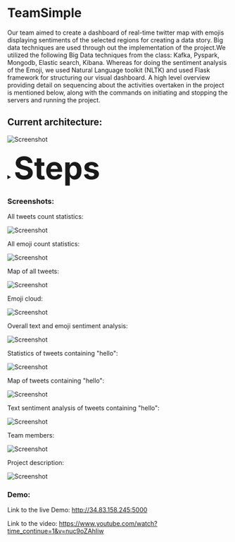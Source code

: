 # TeamSimple

Our team aimed to create a dashboard of real-time twitter map with emojis displaying sentiments of the selected regions for creating a data story. Big data techniques are used through out the implementation of the project.We utilized the following Big Data techniques from the class: Kafka, Pyspark, Mongodb, Elastic search, Kibana. Whereas for doing the sentiment analysis of the Emoji, we used Natural Language toolkit (NLTK) and used Flask framework for structuring our visual dashboard. A high level overview providing  detail on sequencing about the activities overtaken in the project is mentioned below, along with the commands on initiating and stopping the servers and running the project.   

## Current architecture:

![Screenshot](Architecture.jpeg)

<details>
  <summary><span style="font-size:500%"><b>Steps</b></span></summary>
  
### To start
  
#### Back End

**on macOS**

1. Start zookeeper first:

   `zookeeper-server-start /usr/local/etc/kafka/zookeeper.properties`

2. Start Kafka:

   `kafka-server-start /usr/local/etc/kafka/server.properties`

3. Start producer:

   Need to be in project folder. Couple libraries might need to be install by using pip.

   Read tweets from twitter API, then send it to kafka

   `python Tweepy-kafkaProducer.py`

4. Start Mongo database:

   `docker run -d -p 27017-27019:27017-27019 --name mongodb mongo:4.0.4`

5. Start consumer

   read the tweets from kafka to Mongodb.

   `python kafkaConsumerMongo.py`

6. Start python script that reads tweets from tweets collection --> get emoji --> store emoji counts in emoji collection

   `python sentimentAnalysis-mongo.py`

7. Run Spark analysis

   `python sparkAnalysis_countTextSent.py`

   `python SparkSentiment.py`

**On GCP**

0. change to `root` user

   `sudo su`

1. Start zookeeper and kafka:

   `cd /usr/local/kafka`

   `bin/zookeeper-server-start.sh -daemon config/zookeeper.properties `

   `bin/kafka-server-start.sh -daemon config/server.properties`

2. Start producer:

   Need to be in project folder. Couple libraries might need to be install by using pip.

   Read tweets from twitter API, then send it to kafka

   `python3 ~/TeamSimple/Tweepy-kafkaProducer.py`

3. Start Mongo database:

   `docker container rm mongodb`

   `docker run -d -p 27017-27019:27017-27019 --name mongodb mongo:4.0.4`

4. Start consumer

   read the tweets from kafka to Mongodb.

   `python3 ~/TeamSimple/kafkaConsumerMongo.py`

5. Start python script that reads tweets from tweets collection --> get emoji --> store emoji counts in emoji collection

   `python3 ~/TeamSimple/sentimentAnalysis-mongo.py`

#### Front End

**on macOS**

0. change to `root` user

   `sudo su`

1. start `elasticsearch` and `kibana`

   Run:

   `elasticsearch`

   `kibana`

2. activate virtual machine

   in `front-end` folder run:

   `source [VENVNAME]/bin/activate`

3. run two Python script

   Search tweets and emojitweets

   `python searchapp/index_tweets.py`

   `python searchapp/index_emojitweets.py`

4. Run website

   `python searchapp/run.py`

**On GCP**

1. start `elasticsearch` and `kibana`

   Run:

   `sudo /etc/init.d/elasticsearch start`

   `sudo /etc/init.d/kibana start`

   wait for a few seconds for fully starting `elasticsearch`

2. run two Python script

   Search tweets and emojitweets

   `cd ~/TeamSimple/front-end/searchapp`

   `python3 index_tweets.py`

   `python3 index_emojitweets.py`

3. Run flask app:

   `cd ~/TeamSimple/front-end/searchapp`

   `python3 run_on_cloud.py`

### To stop:

`Ctrl+c` for two python scripts

Then Stop Kafka first:

`kafka-server-stop`

Stop Zookeeper:

`zookeeper-server-stop`

Stop and remove docker container for Mongo database:

`docker container stop CONTAINER_NAME`

`docker container rm CONTAINER_NAME`
</details>




### Screenshots: 

All tweets count statistics:

![Screenshot](screenshots/Screen%20Shot%202019-04-30%20at%207.08.13%20PM.png)

All emoji count statistics:

![Screenshot](screenshots/Screen%20Shot%202019-04-30%20at%207.08.35%20PM.png)

Map of all tweets:

![Screenshot](screenshots/Screen%20Shot%202019-04-30%20at%207.12.05%20PM.png)

Emoji cloud:

![Screenshot](screenshots/Screen%20Shot%202019-04-30%20at%207.08.48%20PM.png)

Overall text and emoji sentiment analysis:

![Screenshot](screenshots/Screen%20Shot%202019-04-30%20at%207.09.03%20PM.png)

Statistics of tweets containing "hello":

![Screenshot](screenshots/Screen%20Shot%202019-04-30%20at%207.11.03%20PM.png)

Map of tweets containing "hello":

![Screenshot](screenshots/Screen%20Shot%202019-04-30%20at%207.11.47%20PM.png)

Text sentiment analysis of tweets containing "hello":

![Screenshot](screenshots/Screen%20Shot%202019-04-30%20at%207.11.51%20PM.png)

Team members:

![Screenshot](screenshots/Screen%20Shot%202019-04-30%20at%207.12.17%20PM.png)

Project description:

![Screenshot](screenshots/project.png)


### Demo: 

Link to the live Demo: http://34.83.158.245:5000

Link to the video: https://www.youtube.com/watch?time_continue=1&v=nuc9oZAhIiw




